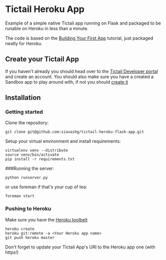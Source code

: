 # Tictail Heroku App
Example of a simple native Tictail app running on Flask and packaged to be runable on Heroku in less than a minute.

The code is based on the [Building Your First App](https://tictail.com/developers/getting-started/building-your-first-app/)
tutorial, just packaged neatly for Heroku.

## Create your Tictail App
If you haven't already you should head over to the [Tictail Developer portal](https://tictail.com/developers/) and create an account.
You should also make sure you have a created a Sandbox app to play around with, if not you should [create it](https://tictail.com/developers/admin/#/apps)

## Installation

### Getting started

Clone the repository:

    git clone git@github.com:siavashg/tictail-heroku-flask-app.git
    
Setup your virtual environment and install requirements:

    virtualenv venv --distribute
    source venv/bin/activate
    pip install -r requirements.txt

###Running the server:

    python runserver.py

or use foreman if that's your cup of tea:

    foreman start

### Pushing to Heroku

Make sure you have the [Heroku toolbelt](https://toolbelt.heroku.com/)

    heroku create
    heroku git:remote -a <Your Heroku app name>
    git push heroku master
    
Don't forget to update your Tictail App's URI to the Heroku app one (with https!)

